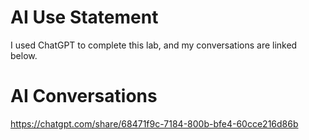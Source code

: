 # AI Use Statement
I used ChatGPT to complete this lab, and my conversations are linked below.

# AI Conversations
https://chatgpt.com/share/68471f9c-7184-800b-bfe4-60cce216d86b